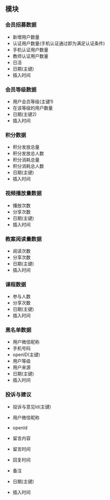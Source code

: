 ## 模块

### 会员招募数据

* 新增用户数量
* 认证用户数量(手机认证通过即为满足认证条件)
* 手机认证用户数量
* 教师认证用户数量
* 日活
* 日期(主键)
* 插入时间



### 会员等级数据

* 用户会员等级(主键1)
* 在该等级的用户数量
* 日期(主键2)
* 插入时间



### 积分数据

* 积分发放总量
* 积分发放总人数
* 积分消耗总量
* 积分消耗总人数
* 日期(主键)
* 插入时间



### 视频播放量数据

* 播放次数
* 分享次数
* 日期(主键)
* 插入时间



### 教案阅读量数据

* 阅读次数
* 分享次数
* 日期(主键)
* 插入时间



### 课程数据

* 参与人数
* 分享次数
* 日期(主键)
* 插入时间



### 黑名单数据

* 用户微信昵称
* 手机号码
* openID(主键)
* 用户等级
* 用户来源
* 日期(主键)
* 插入时间



### 投诉与建议

* 投诉与意见Id(主键)

* 用户微信昵称
* openId
* 留言内容
* 留言时间
* 回复时间
* 备注
* 日期(主键)
* 插入时间